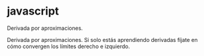 # javascript
 Derivada por aproximaciones.

Derivada por aproximaciones. Si solo estás aprendiendo derivadas fíjate en cómo convergen los límites derecho e izquierdo. 

